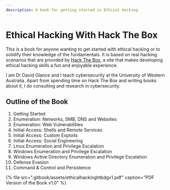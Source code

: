 ```yaml
---
description: A book for getting started in Ethical Hacking
---
```


# Ethical Hacking With Hack The Box

This is a book for anyone wanting to get started with ethical hacking or to solidify their knowledge of the fundamentals. It is based on real hacking scenarios that are provided by [Hack The Box](https://www.hackthebox.eu), a site that makes developing ethical hacking skills a fun and enjoyable experience. 

I am Dr David Glance and I teach cybersecurity at the University of Western Australia. Apart from spending time on Hack The Box and writing books about it, I do consulting and research in cybersecurity.

## Outline of the Book

1. Getting Started
2. Enumeration: Networks, SMB, DNS and Websites
3. Enumeration: Web Vulnerabilities
4. Initial Access: Shells and Remote Services
5. Initial Access: Custom Exploits
6. Initial Access: Social Engineering
7. Linux Enumeration and Privilege Escalation
8. Windows Enumeration and Privilege Escalation
9. Windows Active Directory Enumeration and Privilege Escalation
10. Defense Evasion
11. Command & Control and Persistence

{% file src=".gitbook/assets/ethicalhackinghtbdgv1.pdf" caption="PDF Version of the Book  v1.0" %}

